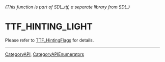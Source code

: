 ###### (This function is part of SDL_ttf, a separate library from SDL.)
# TTF_HINTING_LIGHT

Please refer to [TTF_HintingFlags](TTF_HintingFlags) for details.

----
[CategoryAPI](CategoryAPI), [CategoryAPIEnumerators](CategoryAPIEnumerators)

